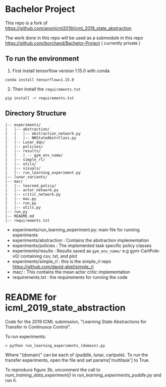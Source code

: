 # Bachelor Project 
This repo is a fork of https://github.com/anonicml2019/icml_2019_state_abstraction

The work done in this repo will be used as a submodule in this repo https://github.com/borchand/Bachelor-Project ( currently private )


## To run the environment

1. First install tensorflow version 1.15.0 with conda
```
conda install tensorflow=1.15.0
```
2. Then install the `requirements.txt`
```
pip install -r requirements.txt
```

## Directory Structure
```
|-- experiments/
|   |-- abstraction/
|   |   |-- abstraction_network.py
|   |   |-- NNStateAbstrClass.py
|   |-- Lunar_dqn/
|   |-- policies/
|   |-- results/
|   |   | -- gym_env_name/
|   |-- simple_rl/
|   |-- utils/
|   |-- visuals/
|   |-- run_learning_experiment.py
|-- lunar_variants/
|-- mac/
|   |-- learned_policy/
|   |-- actor_network.py
|   |-- critic_network.py
|   |-- mac.py
|   |-- run.py
|   |-- utils.py
|-- run.py
|-- README.md
|-- requirements.txt
```
- experiments/run_learning_experiment.py: main file for running experiments
- experiments/abstraction : Contains the abstraction implementation
- experiments/policies : The implemented task specific policy classes  
- experiments/results : Results saved as `gym_env_name/` e.g gym-CartPole-v0/ containing csv, txt, and plot
- experiments/simple_rl : this is the simple_rl repo https://github.com/david-abel/simple_rl
- mac/ : This contains the mean actor critic implementation
- requirements.txt : the requirements for running the code



# README for icml_2019_state_abstraction
Code for the 2019 ICML submission, "Learning State Abstractions for Transfer in Continuous Control".

To run experiments:

	> python run_learning_experiments_(domain).py

Where "(domain)" can be each of {puddle, lunar, cartpole}. To run the transfer experiments, open the file and set params['multitask'] to True.

To reproduce figure 3b, uncomment the call to _num_training_data_experiment()_ in _run_learning_experiments_puddle.py_ and run it.
